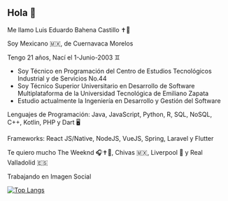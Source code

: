 ## Hola 👋

Me llamo Luis Eduardo Bahena Castillo ✝️💜     

Soy Mexicano 🇲🇽, de Cuernavaca Morelos

Tengo 21 años, Nací el 1-Junio-2003 ♊          

  - Soy Técnico en Programación del Centro de Estudios Tecnológicos Industrial y de Servicios No.44
  - Soy Técnico Superior Universitario en Desarrollo de Software Multiplataforma de la Universidad Tecnológica de Emiliano Zapata
  - Estudio actualmente la Ingeniería en Desarrollo y Gestión del Software 

Lenguajes de Programación: Java, JavaScript, Python, R, SQL, NoSQL, C++, Kotlin, PHP y Dart 🖥️

Frameworks: React JS/Native, NodeJS, VueJS, Spring, Laravel y Flutter

Te quiero mucho The Weeknd 🎧✝️💜, Chivas 🇲🇽, Liverpool 🏴󠁧󠁢󠁥󠁮󠁧󠁿 y Real Valladolid 🇪🇸

Trabajando en Imagen Social

[![Top Langs](https://github-readme-stats.vercel.app/api/top-langs/?username=LuisVad&theme=gruvbox&layout=donut)](https://github.com/LuisVad/github-readme-stats)

